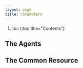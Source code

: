 ```yaml
---
layout: page
title: Parameters
---
```


1. toc
{:toc title="Contents"}

## The Agents

## The Common Resource